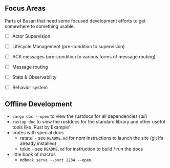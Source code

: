 ## Focus Areas

Parts of Busan that need some focused development efforts to get somewhere to
something usable.

- [ ] Actor Supervision
- [ ] Lifecycle Management (pre-condition to supervision)
- [ ] ACK messages (pre-condition to various forms of message routing)
- [ ] Message routing
- [ ] Stats & Observability
- [ ] Behavior system


## Offline Development

- `cargo doc --open` to view the rustdocs for all dependencies (_all_)
- `rustup doc` to view the rustdocs for the standard library and other useful
  tools like 'Rust by Example'
- crates with special docs
    - ratatui - see `README.md` for npm instructions to launch the site (git
      lfs already installed)
    - tokio - see `README.md` for instruction to build / run the docs
- little book of macros
    -  `mdbook serve --port 1234 --open`
